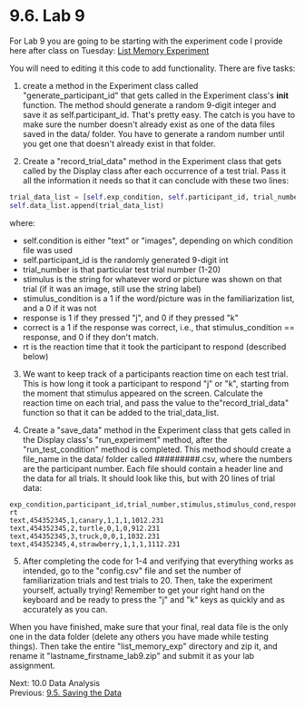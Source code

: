# 9.6. Lab 9

For Lab 9 you are going to be starting with the experiment code I provide here after class on Tuesday:
[List Memory Experiment](../data/list_memory_experiment)

You will need to editing it this code to add functionality. There are five tasks:

1) create a method in the Experiment class called "generate_participant_id" that gets called in the Experiment 
    class's __init__ function. The method should generate a random 9-digit integer and save it as self.participant_id. 
    That's pretty easy. The catch is you have to make sure the number doesn't already exist as one of the data files 
    saved in the data/ folder. You have to generate a random number until you get one that doesn't already exist in 
    that folder. 

2) Create a "record_trial_data" method in the Experiment class that gets called by the Display class after each 
occurrence of a test trial. Pass it all the information it needs so that it can conclude with these two lines:
```python
trial_data_list = [self.exp_condition, self.participant_id, trial_number, stimulus, stimulus_condition, response, correct, rt]
self.data_list.append(trial_data_list)
```
where:
- self.condition is either "text" or "images", depending on which condition file was used
- self.participant_id is the randomly generated 9-digit int
- trial_number is that particular test trial number (1-20)
- stimulus is the string for whatever word or picture was shown on that trial (if it was an image, still use the string 
label)
- stimulus_condition is a 1 if the word/picture was in the familiarization list, and a 0 if it was not
- response is 1 if they pressed "j", and 0 if they pressed "k"
- correct is a 1 if the response was correct, i.e., that stimulus_condition == response, and 0 if they don't match.
- rt is the reaction time that it took the participant to respond (described below)

3) We want to keep track of a participants reaction time on each test trial. This is how long it took a participant 
to respond "j" or "k", starting from the moment that stimulus appeared on the screen. Calculate the reaction time on 
each trial, and pass the value to the"record_trial_data" function so that it can be added to the trial_data_list.

4) Create a "save_data" method in the Experiment class that gets called in the Display class's "run_experiment" method, 
after the "run_test_condition" method is completed. This method should create a file_name in the data/ folder called 
#########.csv, where the numbers are the participant number. Each file should contain a header line and the data for 
all trials. It should look like this, but with 20 lines of trial data:
```csv
exp_condition,participant_id,trial_number,stimulus,stimulus_cond,response,correct, rt
text,454352345,1,canary,1,1,1,1012.231
text,454352345,2,turtle,0,1,0,912.231
text,454352345,3,truck,0,0,1,1032.231
text,454352345,4,strawberry,1,1,1,1112.231
```

5) After completing the code for 1-4 and verifying that everything works as intended, go to the "config.csv" file and 
set the number of familiarization trials and test trials to 20. Then, take the experiment yourself, actually trying!
Remember to get your right hand on the keyboard and be ready to press the "j" and "k" keys as quickly and as accurately
as you can.

When you have finished, make sure that your final, real data file is the only one in the data folder (delete any others
you have made while testing things). Then take the entire "list_memory_exp" directory and zip it, and rename it 
"lastname_firstname_lab9.zip" and submit it as your lab assignment.

Next: 10.0 Data Analysis<br>
Previous: [9.5. Saving the Data](9.5.%20Saving%20the%20Data.md)<br>
